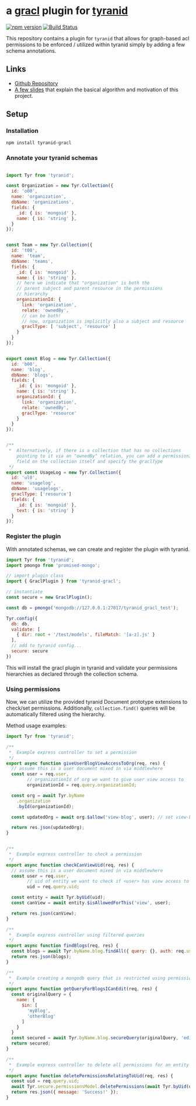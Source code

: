 # a [gracl](https://github.com/CrossLead/gracl) plugin for [tyranid](http://tyranid.org/)

[![npm version](https://badge.fury.io/js/tyranid-gracl.svg)](https://badge.fury.io/js/tyranid-gracl)
[![Build Status](https://travis-ci.org/tyranid-org/tyranid-gracl.svg?branch=master)](https://travis-ci.org/tyranid-org/tyranid-gracl)

This repository contains a plugin for `tyranid` that allows for graph-based acl permissions to be enforced / utilized
within tyranid simply by adding a few schema annotations.


## Links

- [Github Repository](https://github.com/tyranid-org/tyranid-gracl)
- [A few slides](http://slides.com/bensouthgate/graph-based-permissions#/) that explain the basical algorithm and motivation of this project.

## Setup


### Installation

```bash
npm install tyranid-gracl
```

### Annotate your tyranid schemas

```javascript

import Tyr from 'tyranid';

const Organization = new Tyr.Collection({
  id: 'o00',
  name: 'organization',
  dbName: 'organizations',
  fields: {
    _id: { is: 'mongoid' },
    name: { is: 'string' },
  }
});


const Team = new Tyr.Collection({
  id: 't00',
  name: 'team',
  dbName: 'teams',
  fields: {
    _id: { is: 'mongoid' },
    name: { is: 'string' },
    // here we indicate that "organization" is both the
    // parent subject and parent resource in the permissions
    // hierarchy
    organizationId: {
      link: 'organization',
      relate: 'ownedBy',
      // can be both!
      // now, organization is implicitly also a subject and resource
      graclType: [ 'subject', 'resource' ]
    }
  }
});


export const Blog = new Tyr.Collection({
  id: 'b00',
  name: 'blog',
  dbName: 'blogs',
  fields: {
    _id: { is: 'mongoid' },
    name: { is: 'string' },
    organizationId: {
      link: 'organization',
      relate: 'ownedBy',
      graclType: 'resource'
    }
  }
});


/**
 *  Alternatively, if there is a collection that has no collections
    pointing to it via an "ownedBy" relation, you can add a permissionIds
    field on the collection itself and specify the graclType
 */
export const UsageLog = new Tyr.Collection({
  id: 'ul0',
  name: 'usagelog',
  dbName: 'usagelogs',
  graclType: ['resource']
  fields: {
    _id: { is: 'mongoid' },
    text: { is: 'string' }
  }
});
```

### Register the plugin

With annotated schemas, we can create and register the plugin with tyranid.

```javascript
import Tyr from 'tyranid';
import pmongo from 'promised-mongo';

// import plugin class
import { GraclPlugin } from 'tyranid-gracl';

// instantiate
const secure = new GraclPlugin();

const db = pmongo('mongodb://127.0.0.1:27017/tyranid_gracl_test');

Tyr.config({
  db: db,
  validate: [
    { dir: root + '/test/models', fileMatch: '[a-z].js' }
  ],
  // add to tyranid config...
  secure: secure
})
```

This will install the gracl plugin in tyranid and validate your permissions hierarchies as declared through the collection schema.


### Using permissions

Now, we can utilize the provided tyranid Document prototype extensions to check/set permissions. Additionally, `collection.find()` queries will be automatically filtered using the hierarchy.

Method usage examples:

```javascript
import Tyr from 'tyranid';

/**
 *  Example express controller to set a permission
 */
export async function giveUserBlogViewAccessToOrg(req, res) {
  // assume this is a user document mixed in via middlewhere
  const user = req.user,
        // organizationId of org we want to give user view access to
        organizationId = req.query.organizationId;

  const org = await Tyr.byName
    .organization
    .byId(organizationId);

  const updatedOrg = await org.$allow('view-blog', user); // set view-blog access to true for user

  return res.json(updatedOrg);
}


/**
 *  Example express controller to check a permission
 */
export async function checkCanViewUid(req, res) {
  // assume this is a user document mixed in via middlewhere
  const user = req.user,
        // uid of entity we want to check if <user> has view access to
        uid = req.query.uid;

  const entity = await Tyr.byUid(uid);
  const canView = await entity.$isAllowedForThis('view', user);

  return res.json(canView);
}

/**
 *  Example express controller using filtered queries
 */
export async function findBlogs(req, res) {
  const blogs = await Tyr.byName.blog.findAll({ query: {}, auth: req.user });
  return res.json(blogs);
}

/**
 *  Example creating a mongodb query that is restricted using permissions
 */
export async function getQueryForBlogsICanEdit(req, res) {
  const originalQuery = {
    name: {
      $in: [
        'myBlog',
        'otherBlog'
      ]
    }
  }
  const secured = await Tyr.byName.blog.secureQuery(originalQuery, 'edit', req.user);
  return secured;
}

/**
 *  Example express controller to delete all permissions for an entity
 */
export async function deletePermissionsRelatingToUid(req, res) {
  const uid = req.query.uid;
  await Tyr.secure.permissionsModel.deletePermissions(await Tyr.byUid(uid));
  return res.json({ message: 'Success!' });
}

```
